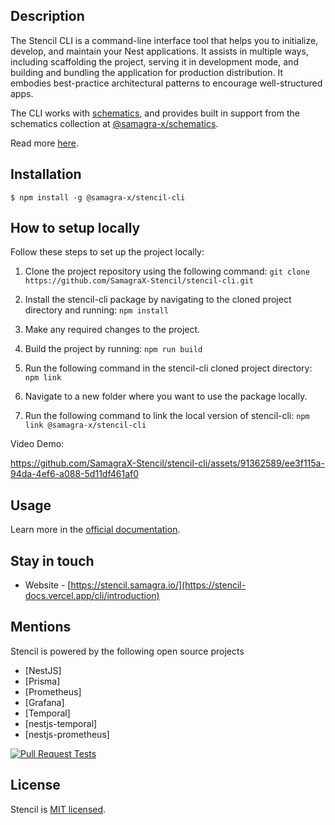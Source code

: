 ## Description

The Stencil CLI is a command-line interface tool that helps you to initialize, develop, and maintain your Nest applications. It assists in multiple ways, including scaffolding the project, serving it in development mode, and building and bundling the application for production distribution. It embodies best-practice architectural patterns to encourage well-structured apps.

The CLI works with [schematics](https://github.com/angular/angular-cli/tree/master/packages/angular_devkit/schematics), and provides built in support from the schematics collection at [@samagra-x/schematics](https://github.com/SamagraX-stencil/schematics).

Read more [here](https://stencil-docs.vercel.app/cli/introduction).

## Installation

```
$ npm install -g @samagra-x/stencil-cli
```

## How to setup locally

Follow these steps to set up the project locally:

1. Clone the project repository using the following command:
`git clone https://github.com/SamagraX-Stencil/stencil-cli.git`

2. Install the stencil-cli package by navigating to the cloned project directory and running:
`npm install`

3. Make any required changes to the project.

4. Build the project by running:
`npm run build`

5. Run the following command in the stencil-cli cloned project directory:
`npm link`

6. Navigate to a new folder where you want to use the package locally.

7. Run the following command to link the local version of stencil-cli:
`npm link @samagra-x/stencil-cli`

Video Demo:

https://github.com/SamagraX-Stencil/stencil-cli/assets/91362589/ee3f115a-94da-4ef6-a088-5d11df461af0

## Usage

Learn more in the [official documentation](https://stencil-docs.vercel.app/cli/introduction).

## Stay in touch

- Website - [https://stencil.samagra.io/](https://stencil-docs.vercel.app/cli/introduction)


## Mentions

Stencil is powered by the following open source projects
- [NestJS]
- [Prisma]
- [Prometheus]
- [Grafana]
- [Temporal]
- [nestjs-temporal]
- [nestjs-prometheus]

[![Pull Request Tests](https://github.com/vishalmaurya850/stencil-cli/actions/workflows/pull_request_tests.yml/badge.svg?branch=master&event=pull_request)](https://github.com/vishalmaurya850/stencil-cli/actions/workflows/pull_request_tests.yml)

## License

Stencil is [MIT licensed](LICENSE).
